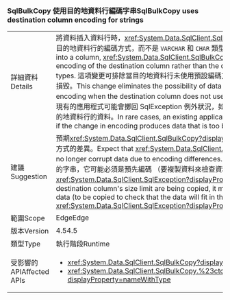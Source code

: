 ### <a name="sqlbulkcopy-uses-destination-column-encoding-for-strings"></a><span data-ttu-id="0524f-101">SqlBulkCopy 使用目的地資料行編碼字串</span><span class="sxs-lookup"><span data-stu-id="0524f-101">SqlBulkCopy uses destination column encoding for strings</span></span>

|   |   |
|---|---|
|<span data-ttu-id="0524f-102">詳細資料</span><span class="sxs-lookup"><span data-stu-id="0524f-102">Details</span></span>|<span data-ttu-id="0524f-103">將資料插入資料行時，<xref:System.Data.SqlClient.SqlBulkCopy?displayProperty=name> 會使用目的地資料行的編碼方式，而不是 <code>VARCHAR</code> 和 <code>CHAR</code> 類型的預設編碼方式。</span><span class="sxs-lookup"><span data-stu-id="0524f-103">When inserting data into a column, <xref:System.Data.SqlClient.SqlBulkCopy?displayProperty=name> uses the encoding of the destination column rather than the default encoding for <code>VARCHAR</code> and <code>CHAR</code> types.</span></span> <span data-ttu-id="0524f-104">這項變更可排除當目的地資料行未使用預設編碼方式時，使用預設編碼方式可能造成的資料損毀。</span><span class="sxs-lookup"><span data-stu-id="0524f-104">This change eliminates the possibility of data corruption caused by using the default encoding when the destination column does not use the default encoding.</span></span> <span data-ttu-id="0524f-105">在罕見的情況下，現有的應用程式可能會擲回 SqlException 例外狀況，如果變更編碼方式後產生的太大而無法放入目的地資料行的資料。</span><span class="sxs-lookup"><span data-stu-id="0524f-105">In rare cases, an existing application may throw a SqlException exception if the change in encoding produces data that is too big to fit into the destination column.</span></span>|
|<span data-ttu-id="0524f-106">建議</span><span class="sxs-lookup"><span data-stu-id="0524f-106">Suggestion</span></span>|<span data-ttu-id="0524f-107">預期<xref:System.Data.SqlClient.SqlBulkCopy?displayProperty=name>不再損毀資料，因為編碼方式的差異。</span><span class="sxs-lookup"><span data-stu-id="0524f-107">Expect that <xref:System.Data.SqlClient.SqlBulkCopy?displayProperty=name> will no longer corrupt data due to encoding differences.</span></span> <span data-ttu-id="0524f-108">如果正在複製接近目的地資料行的大小限制的字串，它可能必須是預先編碼 （要複製資料來檢查資料將符合的目的地資料行中） 或 catch <xref:System.Data.SqlClient.SqlException?displayProperty=name>s。</span><span class="sxs-lookup"><span data-stu-id="0524f-108">If strings near the destination column's size limit are being copied, it may be necessary to either pre-encode data (to be copied to check that the data will fit in the destination column) or catch <xref:System.Data.SqlClient.SqlException?displayProperty=name>s.</span></span>|
|<span data-ttu-id="0524f-109">範圍</span><span class="sxs-lookup"><span data-stu-id="0524f-109">Scope</span></span>|<span data-ttu-id="0524f-110">Edge</span><span class="sxs-lookup"><span data-stu-id="0524f-110">Edge</span></span>|
|<span data-ttu-id="0524f-111">版本</span><span class="sxs-lookup"><span data-stu-id="0524f-111">Version</span></span>|<span data-ttu-id="0524f-112">4.5</span><span class="sxs-lookup"><span data-stu-id="0524f-112">4.5</span></span>|
|<span data-ttu-id="0524f-113">類型</span><span class="sxs-lookup"><span data-stu-id="0524f-113">Type</span></span>|<span data-ttu-id="0524f-114">執行階段</span><span class="sxs-lookup"><span data-stu-id="0524f-114">Runtime</span></span>|
|<span data-ttu-id="0524f-115">受影響的 API</span><span class="sxs-lookup"><span data-stu-id="0524f-115">Affected APIs</span></span>|<ul><li><xref:System.Data.SqlClient.SqlBulkCopy?displayProperty=nameWithType></li><li><xref:System.Data.SqlClient.SqlBulkCopy.%23ctor(System.Data.SqlClient.SqlConnection)?displayProperty=nameWithType></li></ul>|

